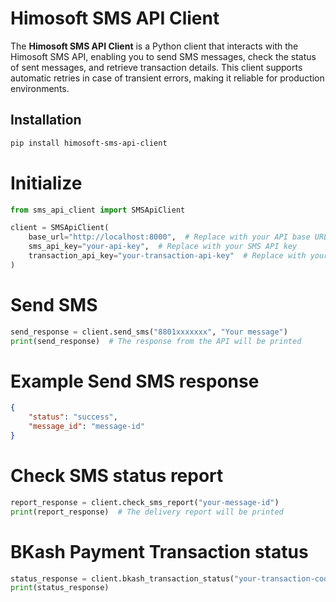 
# Himosoft SMS API Client

The **Himosoft SMS API Client** is a Python client that interacts with the Himosoft SMS API, enabling you to send SMS messages, check the status of sent messages, and retrieve transaction details. This client supports automatic retries in case of transient errors, making it reliable for production environments.

## Installation

```bash
pip install himosoft-sms-api-client

```

# Initialize

```python
from sms_api_client import SMSApiClient

client = SMSApiClient(
    base_url="http://localhost:8000",  # Replace with your API base URL
    sms_api_key="your-api-key",  # Replace with your SMS API key
    transaction_api_key="your-transaction-api-key"  # Replace with your transaction API key (Optional)
)
```
# Send SMS
```python
send_response = client.send_sms("8801xxxxxxx", "Your message")
print(send_response)  # The response from the API will be printed
```

# Example Send SMS response
```json
{
    "status": "success",
    "message_id": "message-id"
}
```

# Check SMS status report
```python
report_response = client.check_sms_report("your-message-id")
print(report_response)  # The delivery report will be printed
```

# BKash Payment Transaction status
```python
status_response = client.bkash_transaction_status("your-transaction-code")
print(status_response)
```
